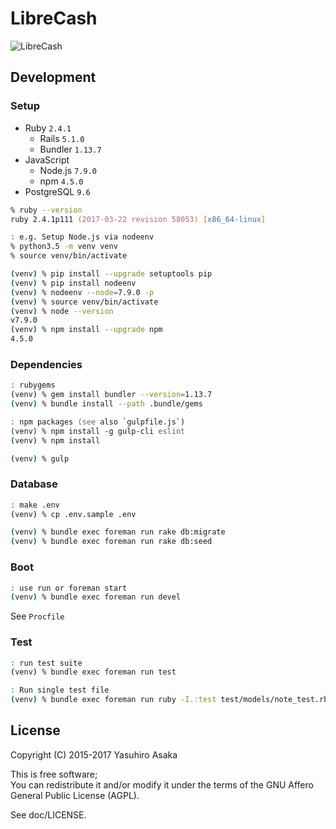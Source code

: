 # LibreCash

![LibreCash](
https://gitlab.com/librecash/librecash/raw/master/app/assets/images/librecash-logo-140x24.png)

## Development

### Setup

* Ruby `2.4.1`
  * Rails `5.1.0`
  * Bundler `1.13.7`
* JavaScript
  * Node.js `7.9.0`
  * npm `4.5.0`
* PostgreSQL `9.6`

```zsh
% ruby --version
ruby 2.4.1p111 (2017-03-22 revision 58053) [x86_64-linux]
```

```zsh
: e.g. Setup Node.js via nodeenv
% python3.5 -m venv venv
% source venv/bin/activate

(venv) % pip install --upgrade setuptools pip
(venv) % pip install nodeenv
(venv) % nodeenv --node=7.9.0 -p
(venv) % source venv/bin/activate
(venv) % node --version
v7.9.0
(venv) % npm install --upgrade npm
4.5.0
```

### Dependencies

```zsh
: rubygems
(venv) % gem install bundler --version=1.13.7
(venv) % bundle install --path .bundle/gems
```

```zsh
: npm packages (see also `gulpfile.js`)
(venv) % npm install -g gulp-cli eslint
(venv) % npm install

(venv) % gulp
```

### Database

```zsh
: make .env
(venv) % cp .env.sample .env

(venv) % bundle exec foreman run rake db:migrate
(venv) % bundle exec foreman run rake db:seed
```

### Boot

```zsh
: use run or foreman start
(venv) % bundle exec foreman run devel
```

See `Procfile`

### Test

```zsh
: run test suite
(venv) % bundle exec foreman run test

: Run single test file
(venv) % bundle exec foreman run ruby -I.:test test/models/note_test.rb
```

## License

Copyright (C) 2015-2017 Yasuhiro Asaka

This is free software;  
You can redistribute it and/or modify it under the terms of
the GNU Affero General Public License (AGPL).

See doc/LICENSE.
